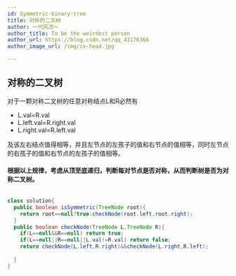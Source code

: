 ```yaml
---
id: Symmetric-binary-tree
title: 对称的二叉树
author: 一代风流～
author_title: To be the weirdest person
author_url: https://blog.csdn.net/qq_43176366
author_image_url: /img/cx-head.jpg

---
```


## 对称的二叉树

对于一颗对称二叉树的任意对称结点L和R必然有

- L.val=R.val
- L.left.val=R.right.val
- L.right.val=R.left.val

<!--truncate-->

及该左右结点值得相等，并且左节点的左孩子的值和右节点的值相等，同时左节点的右孩子的值和右节点的左孩子的值相等。

#### 根据以上规律，考虑从顶至底递归，判断每对节点是否对称，从而判断树是否为对称二叉树。

```java

class solution{
  public boolean isSymmetric(TreeNode root){
    return root==null?true:checkNode(root.left,root.right);
  }
  public boolean checkNode(TreeNode L,TreeNode R){
    if(L==null&&R==null) return true;
    if(L==null||R==null||L.val!=R.val) return false;
    return checkNode(L.left,R.right)&&checkNode(L.right,R.left);
    
  }
}
```


